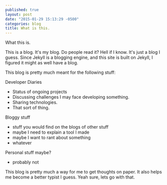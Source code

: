 ```yaml
---
published: true
layout: post
date: "2015-01-29 15:13:29 -0500"
categories: blog
title: What is this.
---
```


What this is.

This is a blog. It's my blog. Do people read it? Hell if I know. It's just a blog I guess. Since Jekyll is a blogging engine, and this site is built on Jekyll, I figured it might as well have a blog. 

This blog is pretty much meant for the following stuff:

Developer Diaries
- Status of ongoing projects
- Discussing challenges I may face developing something.
- Sharing technologies.
- That sort of thing.

Bloggy stuff
- stuff you would find on the blogs of other stuff
- maybe I need to explain a tool I made
- maybe I want to rant about something
- whatever

Personal stuff maybe?
- probably not
    
    
This blog is pretty much a way for me to get thoughts on paper. It also helps me become a better typist I guess. Yeah sure, lets go with that.
